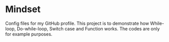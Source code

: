 # Mindset
Config files for my GitHub profile.
This project is to demonstrate how While-loop, Do-while-loop, Switch case and Function works.
The codes are only for example purposes.
